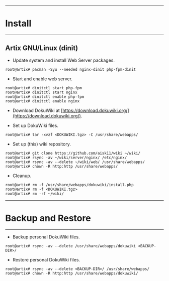 - - -
# Install
- - -

## Artix GNU/Linux (dinit)

- Update system and install Web Server packages.

```console
root@artix# pacman -Syu --needed nginx-dinit php-fpm-dinit
```

- Start and enable web server.

```console
root@artix# dinitctl start php-fpm
root@artix# dinitctl start nginx
root@artix# dinitctl enable php-fpm
root@artix# dinitctl enable nginx
```

- Download DokuWiki at [https://download.dokuwiki.org/](https://download.dokuwiki.org/).

- Set up DokuWiki files.

```console
root@artix# tar -xvzf <DOKUWIKI.tgz> -C /usr/share/webapps/
```

- Set up (this) wiki repository.

```console
root@artix# git clone https://github.com/aisk11/wiki ~/wiki/
root@artix# rsync -av ~/wiki/server/nginx/ /etc/nginx/
root@artix# rsync -av --delete ~/wiki/web/ /usr/share/webapps/
root@artix# chown -R http:http /usr/share/webapps/
```

- Cleanup.

```console
root@artix# rm -f /usr/share/webapps/dokuwiki/install.php
root@artix# rm -f <DOKUWIKI.tgz>
root@artix# rm -rf ~/wiki/
```

- - -
# Backup and Restore
- - -

- Backup personal DokuWiki files.

```console
root@artix# rsync -av --delete /usr/share/webapps/dokuwiki <BACKUP-DIR>/
```

- Restore personal DokuWiki files.

```console
root@artix# rsync -av --delete <BACKUP-DIR>/ /usr/share/webapps/
root@artix# chown -R http:http /usr/share/webapps/dokuwiki/
```

